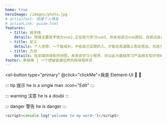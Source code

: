 ```yaml
---
home: true
heroImage: /images/photo.jpg
# actionText: 搭建个人博客
# actionLink: guide.html
features:
  - title: 技术栈
    details: 晓锋主要技术栈为vue2,正在努力学习vue3，尚未阅读过vue源码，会尝试自己解读源码，理解其编程思想与方法。常用UI组件库为elementUI,并以此为出发点学习包括elementPlus、ant-design等组件库，并以所学，尝试在此建立自己常用组件库
  - title: 定义
    details: 个人觉得，一个能成长，不给自己设限的人，才能在其道路上愈走愈远，总结与沉淀过去，立足与专注现在，才有资格展望与期待未来。投身于it行业，不仅仅需要过硬的技术支持，在与pm、后端、客户、架构沟通，理解需求，分配时间，分析自身技术去满足业务需求的过程同样重要，而不是一味埋头敲代码，才能成长，才能成为行业'前端'。所以不必把自己局限在前端，或许你才是天生的领导者呢~
  - title: 方向
    details: 在前端领域有所领悟，未来会学习小程序，并以此为基础学习产品相关知识领域，并逐渐向业务方面，即产品经理方面过渡，当然，前端架构师更是长远目标，每个it从业者都会为自己完成的作品感到骄傲！
footer: 李晓锋 | 一个想被富婆包养的练块程序员
---
```


<el-button type="primary" @click="clickMe">我是 Element-UI</el-button>
:tada: :100:

::: tip 提示
he is a single man
:icon="Edit"
:::

::: warning 注意
he is a doubi
:::

::: danger 警告
he is danger
:::

```js
<script>console.log('welcome to my word~')</script>
```

<script>
  export default{
    methods: {
      clickMe() {
        this.$message.error('痛...太痛了...')
      }
    },
  }
</script>
